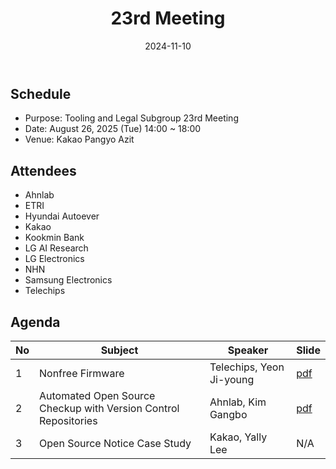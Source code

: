 ﻿---
title: "23rd Meeting"
linkTitle: "23rd Meeting"
weight: 7
date: 2024-11-10
type: docs
description: Tooling & Legal Subgroup 23rd Meeting
---

## Schedule
* Purpose: Tooling and Legal Subgroup 23rd Meeting
* Date: August 26, 2025 (Tue) 14:00 ~ 18:00
* Venue: Kakao Pangyo Azit

## Attendees
* Ahnlab
* ETRI
* Hyundai Autoever
* Kakao
* Kookmin Bank
* LG AI Research
* LG Electronics
* NHN
* Samsung Electronics
* Telechips

## Agenda
| No | Subject           | Speaker | Slide |
|----|-----------------|------|------|
| 1  | Nonfree Firmware | Telechips, Yeon Ji-young | [pdf](1_Nonfee_Firmware.pdf) |
| 2  | Automated Open Source Checkup with Version Control Repositories | Ahnlab, Kim Gangbo | [pdf](2_Automated_OpenSource_Checking_at_VCS.pdf) |
| 3  | Open Source Notice Case Study | Kakao, Yally Lee | N/A |

<!--

## Attendees

## Meeting Minutes

## Photo Gallery

<div ><span class="image fit">
</span></div> -->